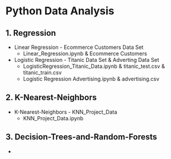 # Python Data Analysis


## 1. Regression
  * Linear Regression - Ecommerce Customers Data Set
     - Linear_Regression.ipynb & Ecommerce Customers
  * Logistic Regression - Titanic Data Set & Adverting Data Set
     - LogisticRegression_Titanic_Data.ipynb & titanic_test.csv & titanic_train.csv
     - Logistic Regression Advertising.ipynb & advertising.csv

## 2. K-Nearest-Neighbors
  * K-Nearest-Neighbors - KNN_Project_Data
     - KNN_Project_Data.ipynb

## 3. Decision-Trees-and-Random-Forests
  * 
